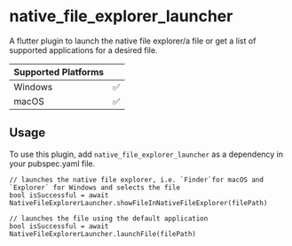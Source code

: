 # native_file_explorer_launcher

A flutter plugin to launch the native file explorer/a file or get a list of supported applications for a desired file.

|  Supported Platforms |            |
|---------|------------|
| Windows | ✅          |
| macOS   | ✅          |


## Usage

To use this plugin, add `native_file_explorer_launcher` as a dependency in your pubspec.yaml file.

```
// launches the native file explorer, i.e. `Finder`for macOS and `Explorer` for Windows and selects the file
bool isSuccessful = await NativeFileExplorerLauncher.showFileInNativeFileExplorer(filePath)

// launches the file using the default application
bool isSuccessful = await NativeFileExplorerLauncher.launchFile(filePath)
```